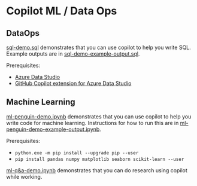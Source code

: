 # Copilot ML / Data Ops

## DataOps

[sql-demo.sql](sql-demo.sql) demonstrates that you can use copilot to help you write SQL. Example outputs are in [sql-demo-example-output.sql](sql-demo-example-output.sql).

Prerequisites:
- [Azure Data Studio](https://learn.microsoft.com/en-us/azure-data-studio/download-azure-data-studio?view=sql-server-ver16&tabs=win-install%2Cwin-user-install%2Credhat-install%2Cwindows-uninstall%2Credhat-uninstall)
- [GitHub Copilot extension for Azure Data Studio](https://learn.microsoft.com/en-us/azure-data-studio/extensions/github-copilot-extension-overview#install-the-github-copilot-extension)

## Machine Learning

[ml-penguin-demo.ipynb](ml-penguin-demo.ipynb) demonstrates that you can use copilot to help you write code for machine learning. Instructions for how to run this are in [ml-penguin-demo-example-output.ipynb](ml-penguin-demo-example-output.ipynb).

Prerequisites:
- `python.exe -m pip install --upgrade pip --user`
- `pip install pandas numpy matplotlib seaborn scikit-learn --user`

[ml-q&a-demo.ipynb](ml-q&a-demo.ipynb) demonstrates that you can do research using copilot while working.
